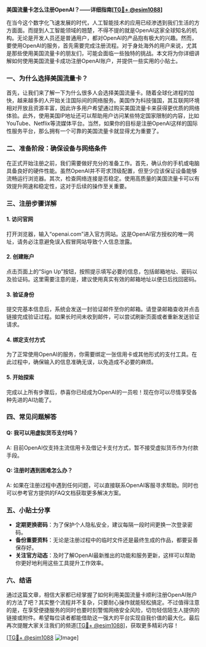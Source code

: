 **美国流量卡怎么注册OpenAI？——详细指南[[TG💪+ @esim1088](https://t.me/s/esim1088)]**

在当今这个数字化飞速发展的时代，人工智能技术的应用已经渗透到我们生活的方方面面。而提到人工智能领域的翘楚，不得不提的就是OpenAI这家全球知名的机构。无论是开发人员还是普通用户，都对OpenAI的产品抱有极大的兴趣。然而，要使用OpenAI的服务，首先需要完成注册流程。对于身处海外的用户来说，尤其是那些使用美国流量卡的朋友们，可能会面临一些独特的挑战。本文将为你详细讲解如何使用美国流量卡成功注册OpenAI账户，并提供一些实用的小贴士。

### 一、为什么选择美国流量卡？

首先，让我们来了解一下为什么很多人会选择美国流量卡。随着全球化进程的加快，越来越多的人开始关注国际间的网络服务。美国作为科技强国，其互联网环境相对开放且资源丰富，因此许多用户希望通过购买美国流量卡来获得更优质的网络体验。此外，使用美国IP地址还可以帮助用户访问某些特定国家限制的内容，比如YouTube、Netflix等流媒体平台。当然，如果你的目标是注册OpenAI这样的国际性服务平台，那么拥有一个可靠的美国流量卡就显得尤为重要了。

### 二、准备阶段：确保设备与网络条件

在正式开始注册之前，我们需要做好充分的准备工作。首先，确认你的手机或电脑具备良好的硬件性能。虽然OpenAI并不苛求顶级配置，但至少应该保证设备能够流畅运行浏览器。其次，检查网络连接是否稳定。使用高质量的美国流量卡可以有效提升网速和稳定性，这对于后续的操作至关重要。

### 三、注册步骤详解

#### 1. 访问官网
打开浏览器，输入“openai.com”进入官方网站。这是OpenAI官方授权的唯一网址，请务必注意避免误入假冒网站导致个人信息泄露。

#### 2. 创建账户
点击页面上的“Sign Up”按钮，按照提示填写必要的信息，包括邮箱地址、密码以及验证码。这里需要注意的是，建议使用真实有效的邮箱地址以便日后找回密码。

#### 3. 验证身份
提交完基本信息后，系统会发送一封验证邮件至你的邮箱。请登录邮箱查收并点击链接完成验证过程。如果长时间未收到邮件，可以尝试刷新页面或者重新发送验证请求。

#### 4. 绑定支付方式
为了正常使用OpenAI的服务，你需要绑定一张信用卡或其他形式的支付工具。在此过程中，确保输入的信息准确无误，以免造成不必要的麻烦。

#### 5. 开始探索
完成以上所有步骤后，恭喜你已经成为OpenAI的一员啦！现在你可以尽情享受各种先进的AI功能了。

### 四、常见问题解答

#### Q: 我可以用虚拟货币支付吗？
A: 目前OpenAI仅支持主流信用卡及借记卡支付方式，暂不接受虚拟货币作为付款手段。

#### Q: 注册时遇到困难怎么办？
A: 如果在注册过程中遇到任何问题，可以直接联系OpenAI客服寻求帮助。同时也可以参考官方提供的FAQ文档获取更多解决方案。

### 五、小贴士分享

- **定期更换密码**：为了保护个人隐私安全，建议每隔一段时间更换一次登录密码。
- **备份重要资料**：无论是注册过程中的临时文件还是最终生成的作品，都要妥善保存好。
- **关注官方动态**：及时了解OpenAI最新推出的功能和服务更新，这样可以帮助你更好地利用这些工具提升工作效率。

### 六、结语

通过这篇文章，相信大家都已经掌握了如何利用美国流量卡顺利注册OpenAI账户的方法了吧？其实整个流程并不复杂，只要耐心操作就能轻松搞定。不过值得注意的是，在享受便捷服务的同时也要时刻警惕网络安全风险，切勿轻信陌生人提供的链接或附件。希望每位读者都能借助这一强大的平台实现自我价值的最大化。最后再次提醒大家关注我们的频道[[TG💪+ @esim1088](https://t.me/s/esim1088)]，获取更多精彩内容！

[[TG💪+ @esim1088](https://t.me/s/esim1088) ![Image](https://i.postimg.cc/4NQfJmqS/Snipaste-2025-05-13-00-14-12.png)]